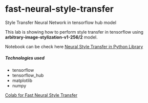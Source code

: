 # fast-neural-style-transfer

Style Transfer Neural Network in tensorflow hub model

This lab is showing how to perform style transfer in tensorflow using **arbitrary-image-stylization-v1-256/2** model.

Notebook can be check here [Neural Style Transfer in Python Library](./Neural_Style_Transfer_in_python_library.ipynb)

##### Technologies used

- tensorflow
- tensorflow_hub
- matplotlib
- numpy

[Colab for Fast Neural Style Transfer](https://github.com/MinSiThu/fast-neural-style-transfer/blob/main/Neural_Style_Transfer_in_python_library.ipynb)
